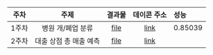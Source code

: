 | 주차 | 주제 | 결과물 | 데이콘 주소 | 성능 |
|:---:|:---:|:---:|:---:|:---|
| 1주차 | 병원 개/폐업 분류 | [file](https://github.com/Sejong-Kaggle-Challengers/jeongmin/blob/main/%EB%B3%91%EC%9B%90_%EA%B0%9C%ED%8F%90%EC%97%85_%EC%97%B0%EC%8A%B5_3.ipynb)| [link](https://dacon.io/competitions/official/9565/overview/)|0.85039|
| 2주차 | 대출 상점 총 매출 예측 | [file]()| [link](https://dacon.io/competitions/official/136/overview/)| |
